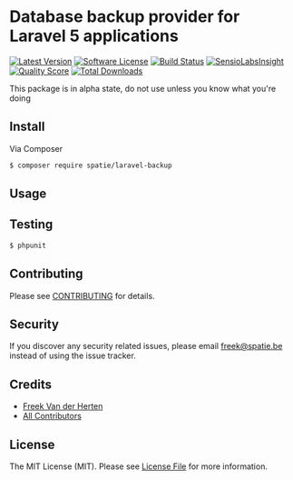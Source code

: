 # Database backup provider for Laravel 5 applications

[![Latest Version](https://img.shields.io/github/release/freekmurze/laravel-backup.svg?style=flat-square)](https://github.com/freekmurze/laravel-backup/releases)
[![Software License](https://img.shields.io/badge/license-MIT-brightgreen.svg?style=flat-square)](LICENSE.md)
[![Build Status](https://img.shields.io/travis/freekmurze/laravel-backup/master.svg?style=flat-square)](https://travis-ci.org/freekmurze/laravel-backup)
[![SensioLabsInsight](https://img.shields.io/sensiolabs/i/1ddb362d-3d1b-4b25-b4d6-9679b11f82a4.svg)](https://insight.sensiolabs.com/projects/1ddb362d-3d1b-4b25-b4d6-9679b11f82a4)
[![Quality Score](https://img.shields.io/scrutinizer/g/freekmurze/laravel-backup.svg?style=flat-square)](https://scrutinizer-ci.com/g/freekmurze/laravel-backup)
[![Total Downloads](https://img.shields.io/packagist/dt/freekmurze/laravel-backup.svg?style=flat-square)](https://packagist.org/packages/freekmurze/laravel-backup)

This package is in alpha state, do not use unless you know what you're doing



## Install

Via Composer

``` bash
$ composer require spatie/laravel-backup
```

## Usage



## Testing

``` bash
$ phpunit
```

## Contributing

Please see [CONTRIBUTING](CONTRIBUTING.md) for details.

## Security

If you discover any security related issues, please email freek@spatie.be instead of using the issue tracker.

## Credits

- [Freek Van der Herten](https://github.com/freekmurze)
- [All Contributors](../../contributors)

## License

The MIT License (MIT). Please see [License File](LICENSE.md) for more information.
